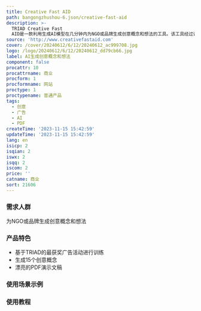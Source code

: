```yaml
---
title: Creative Fast AID
path: bangongzhushou-6.json/creative-fast-aid
description: >-
  TRIAD Creative Fast
  AID是一款利用生成AI模型在几分钟内为NGO或品牌生成创意概念和想法的工具。该工具经过训练，使用了TRIAD机构最获奖的广告活动，可以为您提供15个创意概念。它会将这些概念整理成漂亮的PDF演示文稿发送到您的邮箱。
source: 'http://www.creativefastaid.com'
cover: /cover/20240612/6/12/20240612_ac999708.jpg
logo: /logo/20240612/6/12/20240612_dd79cb66.jpg
label: AI生成创意概念和想法
component: false
procattr: 10
procattrname: 商业
procform: 1
procformname: 网站
proctype: 1
proctypename: 普通产品
tags:
  - 创意
  - 广告
  - AI
  - PDF
createTime: '2023-11-15 15:42:59'
updateTime: '2023-11-15 15:42:59'
lang: en
isicp: 2
isqian: 2
iswx: 2
isqq: 2
iscom: 2
price: ''
catname: 商业
sort: 21606
---
```




### 需求人群
为NGO或品牌生成创意概念和想法

### 产品特色
- 基于TRIAD的最获奖广告活动进行训练
- 生成15个创意概念
- 漂亮的PDF演示文稿

### 使用场景示例


### 使用教程


  
